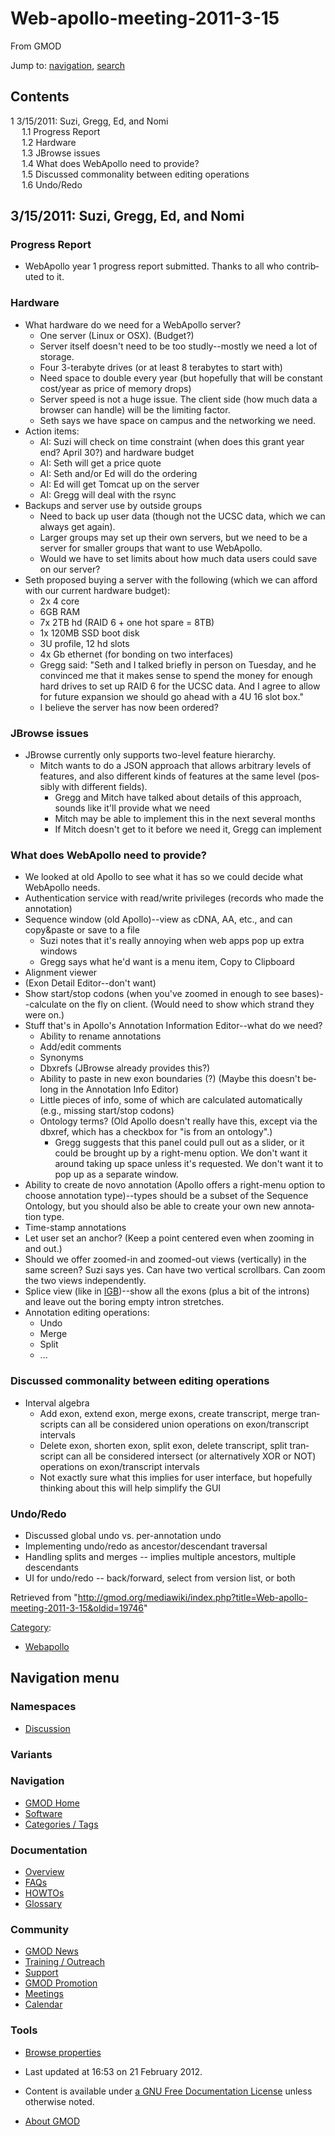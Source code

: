 <div id="mw-page-base" class="noprint">

</div>

<div id="mw-head-base" class="noprint">

</div>

<div id="content" class="mw-body" role="main">

<span id="top"></span>

<div id="mw-js-message" style="display:none;">

</div>



# <span dir="auto">Web-apollo-meeting-2011-3-15</span>

<div id="bodyContent">

<div id="siteSub">

From GMOD

</div>

<div id="contentSub">

</div>

<div id="jump-to-nav" class="mw-jump">

Jump to: [navigation](#mw-navigation), [search](#p-search)

</div>

<div id="mw-content-text" class="mw-content-ltr" lang="en" dir="ltr">

<div id="toc" class="toc">

<div id="toctitle">

## Contents

</div>

- [<span class="tocnumber">1</span> <span class="toctext">3/15/2011:
  Suzi, Gregg, Ed, and
  Nomi</span>](#3.2F15.2F2011:_Suzi.2C_Gregg.2C_Ed.2C_and_Nomi)
  - [<span class="tocnumber">1.1</span> <span class="toctext">Progress
    Report</span>](#Progress_Report)
  - [<span class="tocnumber">1.2</span>
    <span class="toctext">Hardware</span>](#Hardware)
  - [<span class="tocnumber">1.3</span> <span class="toctext">JBrowse
    issues</span>](#JBrowse_issues)
  - [<span class="tocnumber">1.4</span> <span class="toctext">What does
    WebApollo need to
    provide?</span>](#What_does_WebApollo_need_to_provide.3F)
  - [<span class="tocnumber">1.5</span> <span class="toctext">Discussed
    commonality between editing
    operations</span>](#Discussed_commonality_between_editing_operations)
  - [<span class="tocnumber">1.6</span>
    <span class="toctext">Undo/Redo</span>](#Undo.2FRedo)

</div>

## <span id="3.2F15.2F2011:_Suzi.2C_Gregg.2C_Ed.2C_and_Nomi" class="mw-headline">3/15/2011: Suzi, Gregg, Ed, and Nomi</span>

### <span id="Progress_Report" class="mw-headline">Progress Report</span>

- WebApollo year 1 progress report submitted. Thanks to all who
  contributed to it.

### <span id="Hardware" class="mw-headline">Hardware</span>

- What hardware do we need for a WebApollo server?
  - One server (Linux or OSX). (Budget?)
  - Server itself doesn't need to be too studly--mostly we need a lot of
    storage.
  - Four 3-terabyte drives (or at least 8 terabytes to start with)
  - Need space to double every year (but hopefully that will be constant
    cost/year as price of memory drops)
  - Server speed is not a huge issue. The client side (how much data a
    browser can handle) will be the limiting factor.
  - Seth says we have space on campus and the networking we need.
- Action items:
  - AI: Suzi will check on time constraint (when does this grant year
    end? April 30?) and hardware budget
  - AI: Seth will get a price quote
  - AI: Seth and/or Ed will do the ordering
  - AI: Ed will get Tomcat up on the server
  - AI: Gregg will deal with the rsync
- Backups and server use by outside groups
  - Need to back up user data (though not the UCSC data, which we can
    always get again).
  - Larger groups may set up their own servers, but we need to be a
    server for smaller groups that want to use WebApollo.
  - Would we have to set limits about how much data users could save on
    our server?
- Seth proposed buying a server with the following (which we can afford
  with our current hardware budget):
  - 2x 4 core
  - 6GB RAM
  - 7x 2TB hd (RAID 6 + one hot spare = 8TB)
  - 1x 120MB SSD boot disk
  - 3U profile, 12 hd slots
  - 4x Gb ethernet (for bonding on two interfaces)
  - Gregg said: "Seth and I talked briefly in person on Tuesday, and he
    convinced me that it makes sense to spend the money for enough hard
    drives to set up RAID 6 for the UCSC data. And I agree to allow for
    future expansion we should go ahead with a 4U 16 slot box."
  - I believe the server has now been ordered?

### <span id="JBrowse_issues" class="mw-headline">JBrowse issues</span>

- JBrowse currently only supports two-level feature hierarchy.
  - Mitch wants to do a JSON approach that allows arbitrary levels of
    features, and also different kinds of features at the same level
    (possibly with different fields).
    - Gregg and Mitch have talked about details of this approach, sounds
      like it'll provide what we need
    - Mitch may be able to implement this in the next several months
    - If Mitch doesn't get to it before we need it, Gregg can implement

### <span id="What_does_WebApollo_need_to_provide.3F" class="mw-headline">What does WebApollo need to provide?</span>

- We looked at old Apollo to see what it has so we could decide what
  WebApollo needs.
- Authentication service with read/write privileges (records who made
  the annotation)
- Sequence window (old Apollo)--view as cDNA, AA, etc., and can
  copy&paste or save to a file
  - Suzi notes that it's really annoying when web apps pop up extra
    windows
  - Gregg says what he'd want is a menu item, Copy to Clipboard
- Alignment viewer
- (Exon Detail Editor--don't want)
- Show start/stop codons (when you've zoomed in enough to see
  bases)--calculate on the fly on client. (Would need to show which
  strand they were on.)
- Stuff that's in Apollo's Annotation Information Editor--what do we
  need?
  - Ability to rename annotations
  - Add/edit comments
  - Synonyms
  - Dbxrefs (JBrowse already provides this?)
  - Ability to paste in new exon boundaries (?) (Maybe this doesn't
    belong in the Annotation Info Editor)
  - Little pieces of info, some of which are calculated automatically
    (e.g., missing start/stop codons)
  - Ontology terms? (Old Apollo doesn't really have this, except via the
    dbxref, which has a checkbox for "is from an ontology".)
    - Gregg suggests that this panel could pull out as a slider, or it
      could be brought up by a right-menu option. We don't want it
      around taking up space unless it's requested. We don't want it to
      pop up as a separate window.
- Ability to create de novo annotation (Apollo offers a right-menu
  option to choose annotation type)--types should be a subset of the
  Sequence Ontology, but you should also be able to create your own new
  annotation type.
- Time-stamp annotations
- Let user set an anchor? (Keep a point centered even when zooming in
  and out.)
- Should we offer zoomed-in and zoomed-out views (vertically) in the
  same screen? Suzi says yes. Can have two vertical scrollbars. Can zoom
  the two views independently.
- Splice view (like in [IGB](IGB "IGB"))--show all the exons (plus a bit
  of the introns) and leave out the boring empty intron stretches.
- Annotation editing operations:
  - Undo
  - Merge
  - Split
  - ...

### <span id="Discussed_commonality_between_editing_operations" class="mw-headline">Discussed commonality between editing operations</span>

- Interval algebra
  - Add exon, extend exon, merge exons, create transcript, merge
    transcripts can all be considered union operations on
    exon/transcript intervals
  - Delete exon, shorten exon, split exon, delete transcript, split
    transcript can all be considered intersect (or alternatively XOR or
    NOT) operations on exon/transcript intervals
  - Not exactly sure what this implies for user interface, but hopefully
    thinking about this will help simplify the GUI

### <span id="Undo.2FRedo" class="mw-headline">Undo/Redo</span>

- Discussed global undo vs. per-annotation undo
- Implementing undo/redo as ancestor/descendant traversal
- Handling splits and merges -- implies multiple ancestors, multiple
  descendants
- UI for undo/redo -- back/forward, select from version list, or both

</div>

<div class="printfooter">

Retrieved from
"<http://gmod.org/mediawiki/index.php?title=Web-apollo-meeting-2011-3-15&oldid=19746>"

</div>

<div id="catlinks" class="catlinks">

<div id="mw-normal-catlinks" class="mw-normal-catlinks">

[Category](Special:Categories "Special:Categories"):

- [Webapollo](Category:Webapollo "Category:Webapollo")

</div>

</div>

<div class="visualClear">

</div>

</div>

</div>

<div id="mw-navigation">

## Navigation menu

<div id="mw-head">



<div id="left-navigation">

<div id="p-namespaces" class="vectorTabs" role="navigation"
aria-labelledby="p-namespaces-label">

### Namespaces


- <span id="ca-talk"><a
  href="http://gmod.org/mediawiki/index.php?title=Talk:Web-apollo-meeting-2011-3-15&amp;action=edit&amp;redlink=1"
  accesskey="t"
  title="Discussion about the content page [t]">Discussion</a></span>

</div>

<div id="p-variants" class="vectorMenu emptyPortlet" role="navigation"
aria-labelledby="p-variants-label">

### 

### Variants[](#)

<div class="menu">

</div>

</div>

</div>





</div>

</div>

</div>

<div id="mw-panel">

<div id="p-logo" role="banner">

<a href="Main_Page"
style="background-image: url(../images/GMOD-cogs.png);"
title="Visit the main page"></a>

</div>

<div id="p-Navigation" class="portal" role="navigation"
aria-labelledby="p-Navigation-label">

### Navigation

<div class="body">

- <span id="n-GMOD-Home">[GMOD Home](Main_Page)</span>
- <span id="n-Software">[Software](GMOD_Components)</span>
- <span id="n-Categories-.2F-Tags">[Categories /
  Tags](Categories)</span>

</div>

</div>

<div id="p-Documentation" class="portal" role="navigation"
aria-labelledby="p-Documentation-label">

### Documentation

<div class="body">

- <span id="n-Overview">[Overview](Overview)</span>
- <span id="n-FAQs">[FAQs](Category:FAQ)</span>
- <span id="n-HOWTOs">[HOWTOs](Category:HOWTO)</span>
- <span id="n-Glossary">[Glossary](Glossary)</span>

</div>

</div>

<div id="p-Community" class="portal" role="navigation"
aria-labelledby="p-Community-label">

### Community

<div class="body">

- <span id="n-GMOD-News">[GMOD News](GMOD_News)</span>
- <span id="n-Training-.2F-Outreach">[Training /
  Outreach](Training_and_Outreach)</span>
- <span id="n-Support">[Support](Support)</span>
- <span id="n-GMOD-Promotion">[GMOD Promotion](GMOD_Promotion)</span>
- <span id="n-Meetings">[Meetings](Meetings)</span>
- <span id="n-Calendar">[Calendar](Calendar)</span>

</div>

</div>

<div id="p-tb" class="portal" role="navigation"
aria-labelledby="p-tb-label">

### Tools

<div class="body">


- <span id="t-smwbrowselink"><a href="Special%3ABrowse/Web-2Dapollo-2Dmeeting-2D2011-2D3-2D15"
  rel="smw-browse">Browse properties</a></span>


</div>

</div>

</div>

</div>

<div id="footer" role="contentinfo">

- <span id="footer-info-lastmod">Last updated at 16:53 on 21 February
  2012.</span>
<!-- - <span id="footer-info-viewcount">14,146 page views.</span> -->
- <span id="footer-info-copyright">Content is available under
  <a href="http://www.gnu.org/licenses/fdl-1.3.html" class="external"
  rel="nofollow">a GNU Free Documentation License</a> unless otherwise
  noted.</span>

<!-- -->

- <span id="footer-places-about">[About
  GMOD](GMOD:About "GMOD:About")</span>

<!-- -->






</div>
